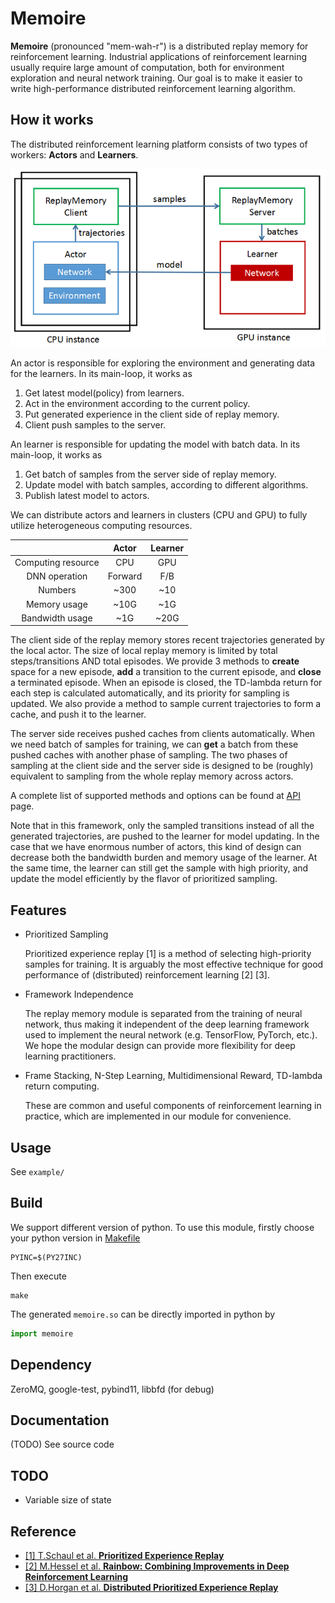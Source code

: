 # Memoire

**Memoire** (pronounced "mem-wah-r") is a distributed replay memory for reinforcement learning.
Industrial applications of reinforcement learning usually require large amount of computation,
both for environment exploration and neural network training.
Our goal is to make it easier to write high-performance distributed reinforcement learning algorithm.

## How it works

The distributed reinforcement learning platform consists of two types of workers: **Actors** and **Learners**.

![DistRL](/docs/imgs/DistRL.png "Framework of Distributed RL")

An actor is responsible for exploring the environment and generating data for the learners. In its main-loop, it works as
1. Get latest model(policy) from learners.
2. Act in the environment according to the current policy.
3. Put generated experience in the client side of replay memory.
4. Client push samples to the server.

An learner is responsible for updating the model with batch data. In its main-loop, it works as
1. Get batch of samples from the server side of replay memory.
2. Update model with batch samples, according to different algorithms.
3. Publish latest model to actors.

We can distribute actors and learners in clusters (CPU and GPU) to fully utilize heterogeneous computing resources.

|      | Actor | Learner |
|:----:|:-----:|:-------:|
|Computing resource| CPU | GPU |
|DNN operation | Forward | F/B |
|Numbers | ~300 | ~10 |
|Memory usage | ~10G | ~1G |
|Bandwidth usage | ~1G | ~20G |

The client side of the replay memory stores recent trajectories generated by the local actor.
The size of local replay memory is limited by total steps/transitions AND total episodes.
We provide 3 methods to **create** space for a new episode, **add** a transition to the current episode,
and **close** a terminated episode.
When an episode is closed, the TD-lambda return for each step is calculated automatically,
and its priority for sampling is updated.
We also provide a method to sample current trajectories to form a cache, and push it to the learner.

The server side receives pushed caches from clients automatically.
When we need batch of samples for training, we can **get** a batch from these pushed caches with another phase of sampling.
The two phases of sampling at the client side and the server side is designed to be (roughly)
equivalent to sampling from the whole replay memory across actors.

A complete list of supported methods and options can be found at [API](docs/API.md) page.

Note that in this framework, only the sampled transitions instead of all the generated trajectories,
are pushed to the learner for model updating.
In the case that we have enormous number of actors,
this kind of design can decrease both the bandwidth burden and memory usage of the learner.
At the same time, the learner can still get the sample with high priority,
and update the model efficiently by the flavor of prioritized sampling.

## Features
+ Prioritized Sampling

  Prioritized experience replay [1] is a method of selecting high-priority samples for training. It is arguably the most effective technique for good performance of (distributed) reinforcement learning [2] [3].

+ Framework Independence

  The replay memory module is separated from the training of neural network, thus making it independent of the deep learning framework used to implement the neural network (e.g. TensorFlow, PyTorch, etc.). We hope the modular design can provide more flexibility for deep learning practitioners.

+ Frame Stacking, N-Step Learning, Multidimensional Reward, TD-lambda return computing.

  These are common and useful components of reinforcement learning in practice, which are implemented in our module for convenience.

## Usage
See `example/`

## Build
We support different version of python. To use this module, firstly choose your python version in [Makefile](build/Makefile)
```make
PYINC=$(PY27INC)
```
Then execute
```shell
make
```
The generated `memoire.so` can be directly imported in python by
```python
import memoire
```

## Dependency
ZeroMQ, google-test, pybind11, libbfd (for debug)

## Documentation
(TODO) See source code

## TODO
+ Variable size of state

## Reference
+ [[1] T.Schaul et al. **Prioritized Experience Replay**](https://arxiv.org/abs/1511.05952)
+ [[2] M.Hessel et al. **Rainbow: Combining Improvements in Deep Reinforcement Learning**](https://arxiv.org/abs/1710.02298)
+ [[3] D.Horgan et al. **Distributed Prioritized Experience Replay**](https://arxiv.org/abs/1803.00933)

